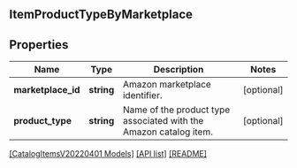 ## ItemProductTypeByMarketplace

## Properties

Name | Type | Description | Notes
------------ | ------------- | ------------- | -------------
**marketplace_id** | **string** | Amazon marketplace identifier. | [optional]
**product_type** | **string** | Name of the product type associated with the Amazon catalog item. | [optional]

[[CatalogItemsV20220401 Models]](../) [[API list]](../../Api) [[README]](../../../README.md)
